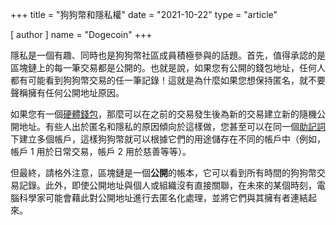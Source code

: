 +++
title = "狗狗幣和隱私權"
date = "2021-10-22"
type = "article"

[ author ]
  name = "Dogecoin"
+++

隱私是一個有趣、同時也是狗狗幣社區成員積極參與的話題。首先，值得承認的是區塊鏈上的每一筆交易都是公開的。也就是說，如果您有公開的錢包地址，任何人都有可能看到狗狗幣交易的任一筆記錄！這就是為什麼如果您想保持匿名，就不要聲稱擁有任何公開地址原因。

如果您有一個[硬體錢包](/zh-tw/dogepedia/articles/dogecoin-hardware-wallets/)，那麼可以在之前的交易發生後為新的交易建立新的隨機公開地址。有些人出於匿名和隱私的原因傾向於這樣做，您甚至可以在同一個[助記詞](/zh-tw/dogepedia/articles/how-to-backup-a-wallet/)下建立多個帳戶，這樣狗狗幣就可以根據它們的用途儲存在不同的帳戶中（例如，帳戶 1 用於日常交易，帳戶 2 用於慈善等等）。

但最終，請格外注意，區塊鏈是一個**公開**的帳本，它可以看到所有時間的狗狗幣交易記錄。此外，即使公開地址與個人或組織沒有直接關聯，在未來的某個時刻，電腦科學家可能會藉此對公開地址進行去匿名化處理，並將它們與其擁有者連結起來。